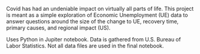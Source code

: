 Covid has had an undeniable impact on virtually all parts of life. This project is meant as a simple exploration of Economic Unemployment (UE) data to answer questions around the size of the change to UE, recovery time, primary causes, and regional impact (US).

Uses Python in Jupiter notebook. Data is gathered from U.S. Bureau of Labor Statistics. Not all data files are used in the final notebook.